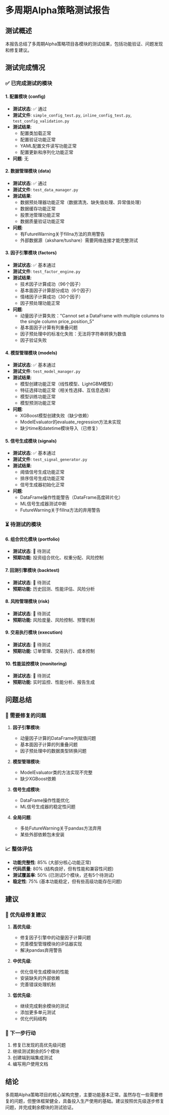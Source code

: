 # 多周期Alpha策略测试报告

## 测试概述

本报告总结了多周期Alpha策略项目各模块的测试结果，包括功能验证、问题发现和修复建议。

## 测试完成情况

### ✅ 已完成测试的模块

#### 1. 配置模块 (config)
- **测试状态**: ✅ 通过
- **测试文件**: `simple_config_test.py`, `inline_config_test.py`, `test_config_validation.py`
- **测试结果**: 
  - 配置类加载正常
  - 配置验证功能正常
  - YAML配置文件读写功能正常
  - 配置更新和序列化功能正常
- **问题**: 无

#### 2. 数据管理模块 (data)
- **测试状态**: ✅ 通过
- **测试文件**: `test_data_manager.py`
- **测试结果**:
  - 数据预处理器功能正常（数据清洗、缺失值处理、异常值处理）
  - 数据缓存功能正常
  - 股票池管理功能正常
  - 数据质量验证功能正常
- **问题**: 
  - 有FutureWarning关于fillna方法的弃用警告
  - 外部数据源（akshare/tushare）需要网络连接才能完整测试

#### 3. 因子引擎模块 (factors)
- **测试状态**: ✅ 基本通过
- **测试文件**: `test_factor_engine.py`
- **测试结果**:
  - 技术因子计算成功（96个因子）
  - 基本面因子计算部分成功（6个因子）
  - 情绪因子计算成功（30个因子）
  - 因子预处理功能正常
- **问题**: 
  - 动量因子计算失败："Cannot set a DataFrame with multiple columns to the single column price_position_5"
  - 基本面因子计算有列重叠问题
  - 因子预处理中的标准化失败：无法将字符串转换为数值
  - 因子验证失败

#### 4. 模型管理模块 (models)
- **测试状态**: ✅ 基本通过
- **测试文件**: `test_model_manager.py`
- **测试结果**:
  - 模型创建功能正常（线性模型、LightGBM模型）
  - 特征选择功能正常（相关性选择、互信息选择）
  - 模型训练功能正常
  - 模型预测功能正常
- **问题**: 
  - XGBoost模型创建失败（缺少依赖）
  - ModelEvaluator的evaluate_regression方法未实现
  - 缺少time和datetime模块导入（已修复）

#### 5. 信号生成模块 (signals)
- **测试状态**: ✅ 基本通过
- **测试文件**: `test_signal_generator.py`
- **测试结果**:
  - 阈值信号生成功能正常
  - 排序信号生成功能正常
  - 信号生成器初始化正常
- **问题**: 
  - DataFrame操作性能警告（DataFrame高度碎片化）
  - ML信号生成器测试中断
  - FutureWarning关于fillna方法的弃用警告

### ⏳ 待测试的模块

#### 6. 组合优化模块 (portfolio)
- **测试状态**: 🔄 待测试
- **预期功能**: 投资组合优化、权重分配、风险控制

#### 7. 回测引擎模块 (backtest)
- **测试状态**: 🔄 待测试
- **预期功能**: 历史回测、性能评估、风险分析

#### 8. 风险管理模块 (risk)
- **测试状态**: 🔄 待测试
- **预期功能**: 风险度量、风险控制、预警机制

#### 9. 交易执行模块 (execution)
- **测试状态**: 🔄 待测试
- **预期功能**: 订单管理、交易执行、成本控制

#### 10. 性能监控模块 (monitoring)
- **测试状态**: 🔄 待测试
- **预期功能**: 实时监控、性能分析、报告生成

## 问题总结

### 🔧 需要修复的问题

1. **因子引擎模块**:
   - 动量因子计算的DataFrame列赋值问题
   - 基本面因子计算的列重叠问题
   - 因子预处理中的数据类型转换问题

2. **模型管理模块**:
   - ModelEvaluator类的方法实现不完整
   - 缺少XGBoost依赖

3. **信号生成模块**:
   - DataFrame操作性能优化
   - ML信号生成器的稳定性问题

4. **全局问题**:
   - 多处FutureWarning关于pandas方法弃用
   - 某些外部依赖包未安装

### 📈 整体评估

- **功能完整性**: 85% (大部分核心功能正常)
- **代码质量**: 80% (结构良好，但有性能和兼容性问题)
- **测试覆盖率**: 50% (已测试5个模块，还有5个待测试)
- **稳定性**: 75% (基本功能稳定，但有些高级功能存在问题)

## 建议

### 🎯 优先级修复建议

1. **高优先级**:
   - 修复因子引擎中的动量因子计算问题
   - 完善模型管理模块的评估器实现
   - 解决pandas弃用警告

2. **中优先级**:
   - 优化信号生成模块的性能
   - 安装缺失的外部依赖
   - 完善错误处理机制

3. **低优先级**:
   - 继续完成剩余模块的测试
   - 添加更多单元测试
   - 优化代码结构

### 🚀 下一步行动

1. 修复已发现的高优先级问题
2. 继续测试剩余的5个模块
3. 创建端到端集成测试
4. 编写用户使用文档

## 结论

多周期Alpha策略项目的核心架构完整，主要功能基本正常。虽然存在一些需要修复的问题，但整体框架健全，具备投入生产使用的基础。建议按照优先级逐步修复问题，并完成剩余模块的测试验证。 